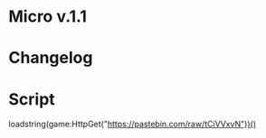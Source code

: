 # Micro v.1.1

# Changelog

# Script
loadstring(game:HttpGet("https://pastebin.com/raw/tCiVVxvN"))()
